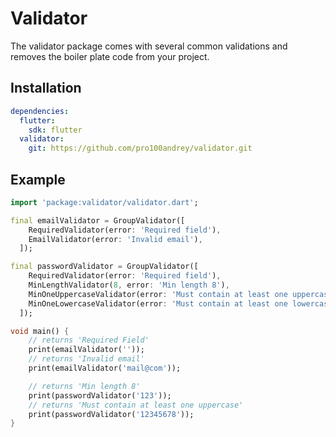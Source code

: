 # Validator

The validator package comes with several common validations and removes the boiler plate code from your project.

## Installation

``` yaml
dependencies:
  flutter:
    sdk: flutter
  validator:
    git: https://github.com/pro100andrey/validator.git
```

## Example

``` dart
import 'package:validator/validator.dart';

final emailValidator = GroupValidator([
    RequiredValidator(error: 'Required field'),
    EmailValidator(error: 'Invalid email'),
  ]);

final passwordValidator = GroupValidator([
    RequiredValidator(error: 'Required field'),
    MinLengthValidator(8, error: 'Min length 8'),
    MinOneUppercaseValidator(error: 'Must contain at least one uppercase'),
    MinOneLowercaseValidator(error: 'Must contain at least one lowercase'),
  ]);

void main() {
    // returns 'Required Field'
    print(emailValidator(''));
    // returns 'Invalid email'
    print(emailValidator('mail@com'));

    // returns 'Min length 8'
    print(passwordValidator('123'));
    // returns 'Must contain at least one uppercase'
    print(passwordValidator('12345678'));
}

```
